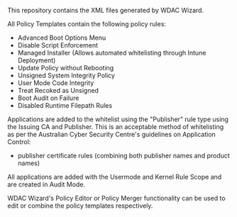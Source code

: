 This repository contains the XML files generated by WDAC Wizard.

All Policy Templates contain the following policy rules:
- Advanced Boot Options Menu
- Disable Script Enforcement
- Managed Installer (Allows automated whitelisting through Intune Deployment)
- Update Policy without Rebooting
- Unsigned System Integrity Policy
- User Mode Code Integrity
- Treat Recoked as Unsigned
- Boot Audit on Failure
- Disabled Runtime Filepath Rules

Applications are added to the whitelist using the "Publisher" rule type using the Issuing CA and Publisher. This is an acceptable method of whitelisting as per the Australian Cyber Security Centre's guidelines on Application Control:
- publisher certificate rules (combining both publisher names and product names)

All applications are added with the Usermode and Kernel Rule Scope and are created in Audit Mode.

WDAC Wizard's Policy Editor or Policy Merger functionality can be used to edit or combine the policy templates respectively.
